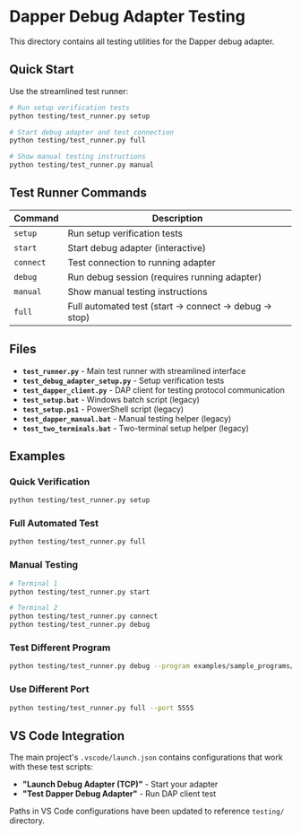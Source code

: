 # Dapper Debug Adapter Testing

This directory contains all testing utilities for the Dapper debug adapter.

## Quick Start

Use the streamlined test runner:

```bash
# Run setup verification tests
python testing/test_runner.py setup

# Start debug adapter and test connection
python testing/test_runner.py full

# Show manual testing instructions  
python testing/test_runner.py manual
```

## Test Runner Commands

| Command | Description |
|---------|-------------|
| `setup` | Run setup verification tests |
| `start` | Start debug adapter (interactive) |
| `connect` | Test connection to running adapter |
| `debug` | Run debug session (requires running adapter) |
| `manual` | Show manual testing instructions |
| `full` | Full automated test (start → connect → debug → stop) |

## Files

- **`test_runner.py`** - Main test runner with streamlined interface
- **`test_debug_adapter_setup.py`** - Setup verification tests
- **`test_dapper_client.py`** - DAP client for testing protocol communication
- **`test_setup.bat`** - Windows batch script (legacy)
- **`test_setup.ps1`** - PowerShell script (legacy)
- **`test_dapper_manual.bat`** - Manual testing helper (legacy)
- **`test_two_terminals.bat`** - Two-terminal setup helper (legacy)

## Examples

### Quick Verification
```bash
python testing/test_runner.py setup
```

### Full Automated Test
```bash
python testing/test_runner.py full
```

### Manual Testing
```bash
# Terminal 1
python testing/test_runner.py start

# Terminal 2  
python testing/test_runner.py connect
python testing/test_runner.py debug
```

### Test Different Program
```bash
python testing/test_runner.py debug --program examples/sample_programs/advanced_app.py
```

### Use Different Port
```bash
python testing/test_runner.py full --port 5555
```

## VS Code Integration

The main project's `.vscode/launch.json` contains configurations that work with these test scripts:

- **"Launch Debug Adapter (TCP)"** - Start your adapter
- **"Test Dapper Debug Adapter"** - Run DAP client test

Paths in VS Code configurations have been updated to reference `testing/` directory.
